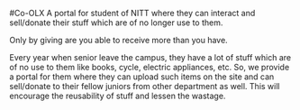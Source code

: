 #Co-OLX 
A portal for student of NITT where they can interact and sell/donate their stuff which are of no longer use to them.

Only by giving are you able to receive more than you have.

Every year when senior leave the campus, they have a lot of stuff which are of no use to them like books, cycle, electric appliances, etc.
So, we provide a portal for them where they can upload such items on the site and can sell/donate to their fellow juniors from other department as well. 
This will encourage the reusability of stuff and lessen the wastage.
